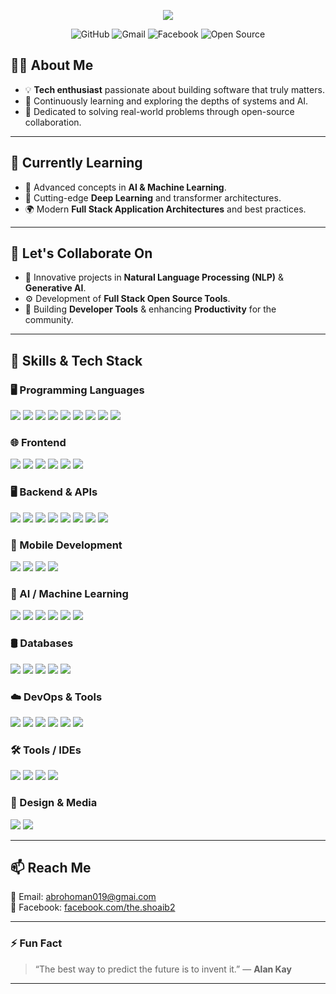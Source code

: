 <!-- HEADER: Typing Intro -->
<p align="center">
  <img src="https://readme-typing-svg.herokuapp.com?font=Fira+Code&size=24&duration=3000&pause=1000&color=00C9A7&center=true&vCenter=true&width=435&lines=Hi+%F0%9F%91%8B%2C+I'm+Shoaib;AI+%2F+ML+%2F+Full+Stack+Developer;Open+Source+Contributor"/>
</p>

<!-- SOCIAL LINKS -->
<p align="center">
  <a href="https://github.com/the-shoaib2" target="_blank" style="text-decoration:none;">
    <img src="https://img.shields.io/badge/GitHub-the--shoaib2-2f363d?style=for-the-badge&logo=github&logoColor=white" alt="GitHub">
  </a>
  
  <a href="mailto:abrohoman019@gmai.com" target="_blank" style="text-decoration:none;">
    <img src="https://img.shields.io/badge/Gmail-abrohoman019%40gmail.com-4a90e2?style=for-the-badge&logo=gmail&logoColor=white" alt="Gmail">
  </a>
  <a href="https://www.facebook.com/the.shoaib2" target="_blank" style="text-decoration:none;">
    <img src="https://img.shields.io/badge/Facebook-the.shoaib2-1877F2?style=for-the-badge&logo=facebook&logoColor=white" alt="Facebook">
  </a>
  <a href="#" target="_blank" style="text-decoration:none;">
    <img src="https://img.shields.io/badge/Open_Source-Friendly-33CC99?style=for-the-badge&logo=opensourceinitiative&logoColor=white" alt="Open Source">
  </a>
</p>




## 👨‍💻 About Me

- 💡 **Tech enthusiast** passionate about building software that truly matters.  
- 🚀 Continuously learning and exploring the depths of systems and AI.  
- 🎯 Dedicated to solving real-world problems through open-source collaboration.  

---

## 🧠 Currently Learning

- 🤖 Advanced concepts in **AI & Machine Learning**.  
- 🧬 Cutting-edge **Deep Learning** and transformer architectures.  
- 🌍 Modern **Full Stack Application Architectures** and best practices.  

---

## 🤝 Let's Collaborate On

- 💬 Innovative projects in **Natural Language Processing (NLP)** & **Generative AI**.  
- ⚙️ Development of **Full Stack Open Source Tools**.  
- 🧩 Building **Developer Tools** & enhancing **Productivity** for the community.  

---


## 🚀 Skills & Tech Stack

### 🖥️ Programming Languages  
<p>
  <img src="https://img.shields.io/badge/C-00599C?style=flat&logo=c&logoColor=white"/>
  <img src="https://img.shields.io/badge/C%2B%2B-00599C?style=flat&logo=c%2B%2B&logoColor=white"/>
  <img src="https://img.shields.io/badge/Python-3776AB?style=flat&logo=python&logoColor=white"/>
  <img src="https://img.shields.io/badge/Java-007396?style=flat&logo=java&logoColor=white"/>
  <img src="https://img.shields.io/badge/C%23-239120?style=flat&logo=c-sharp&logoColor=white"/>
  <img src="https://img.shields.io/badge/PHP-777BB4?style=flat&logo=php&logoColor=white"/>
  <img src="https://img.shields.io/badge/JavaScript-F7DF1E?style=flat&logo=javascript&logoColor=black"/>
  <img src="https://img.shields.io/badge/TypeScript-3178C6?style=flat&logo=typescript&logoColor=white"/>
  <img src="https://img.shields.io/badge/Dart-0175C2?style=flat&logo=dart&logoColor=white"/>
</p>

### 🌐 Frontend  
<p>
  <img src="https://img.shields.io/badge/HTML5-E34F26?style=flat&logo=html5&logoColor=white"/>
  <img src="https://img.shields.io/badge/CSS3-1572B6?style=flat&logo=css3&logoColor=white"/>
  <img src="https://img.shields.io/badge/React-61DAFB?style=flat&logo=react&logoColor=black"/>
  <img src="https://img.shields.io/badge/Vue.js-4FC08D?style=flat&logo=vue.js&logoColor=white"/>
  <img src="https://img.shields.io/badge/Tailwind_CSS-06B6D4?style=flat&logo=tailwind-css&logoColor=white"/>
  <img src="https://img.shields.io/badge/Bootstrap-7952B3?style=flat&logo=bootstrap&logoColor=white"/>
</p>

### 🖥️ Backend & APIs  
<p>
  <img src="https://img.shields.io/badge/Node.js-339933?style=flat&logo=node.js&logoColor=white"/>
  <img src="https://img.shields.io/badge/Express.js-000000?style=flat&logo=express&logoColor=white"/>
  <img src="https://img.shields.io/badge/Django-092E20?style=flat&logo=django&logoColor=white"/>
  <img src="https://img.shields.io/badge/Flask-000000?style=flat&logo=flask&logoColor=white"/>
  <img src="https://img.shields.io/badge/Laravel-FF2D20?style=flat&logo=laravel&logoColor=white"/>
  <img src="https://img.shields.io/badge/Spring_Boot-6DB33F?style=flat&logo=spring-boot&logoColor=white"/>
  <img src="https://img.shields.io/badge/GraphQL-E10098?style=flat&logo=graphql&logoColor=white"/>
  <img src="https://img.shields.io/badge/Kafka-231F20?style=flat&logo=apache-kafka&logoColor=white"/>
</p>

### 📱 Mobile Development  
<p>
  <img src="https://img.shields.io/badge/Android-3DDC84?style=flat&logo=android&logoColor=white"/>
  <img src="https://img.shields.io/badge/Kotlin-7F52FF?style=flat&logo=kotlin&logoColor=white"/>
  <img src="https://img.shields.io/badge/Flutter-02569B?style=flat&logo=flutter&logoColor=white"/>
  <img src="https://img.shields.io/badge/React_Native-61DAFB?style=flat&logo=react&logoColor=black"/>
</p>

### 🧠 AI / Machine Learning  
<p>
  <img src="https://img.shields.io/badge/TensorFlow-FF6F00?style=flat&logo=tensorflow&logoColor=white"/>
  <img src="https://img.shields.io/badge/PyTorch-EE4C2C?style=flat&logo=pytorch&logoColor=white"/>
  <img src="https://img.shields.io/badge/OpenCV-5C3EE8?style=flat&logo=opencv&logoColor=white"/>
  <img src="https://img.shields.io/badge/Scikit--learn-F7931E?style=flat&logo=scikit-learn&logoColor=white"/>
  <img src="https://img.shields.io/badge/Pandas-150458?style=flat&logo=pandas&logoColor=white"/>
  <img src="https://img.shields.io/badge/Seaborn-3776AB?style=flat"/>
</p>

### 🛢️ Databases  
<p>
  <img src="https://img.shields.io/badge/MySQL-4479A1?style=flat&logo=mysql&logoColor=white"/>
  <img src="https://img.shields.io/badge/PostgreSQL-4169E1?style=flat&logo=postgresql&logoColor=white"/>
  <img src="https://img.shields.io/badge/MongoDB-47A248?style=flat&logo=mongodb&logoColor=white"/>
  <img src="https://img.shields.io/badge/SQLite-003B57?style=flat&logo=sqlite&logoColor=white"/>
  <img src="https://img.shields.io/badge/Redis-DC382D?style=flat&logo=redis&logoColor=white"/>
</p>

### ☁️ DevOps & Tools  
<p>
  <img src="https://img.shields.io/badge/AWS-232F3E?style=flat&logo=amazon-aws&logoColor=white"/>
  <img src="https://img.shields.io/badge/GCP-4285F4?style=flat&logo=google-cloud&logoColor=white"/>
  <img src="https://img.shields.io/badge/Docker-2496ED?style=flat&logo=docker&logoColor=white"/>
  <img src="https://img.shields.io/badge/Linux-FCC624?style=flat&logo=linux&logoColor=black"/>
  <img src="https://img.shields.io/badge/Git-F05032?style=flat&logo=git&logoColor=white"/>
  <img src="https://img.shields.io/badge/Bash-4EAA25?style=flat&logo=gnubash&logoColor=white"/>
</p>

### 🛠️ Tools / IDEs  
<p>
  <img src="https://img.shields.io/badge/VS_Code-007ACC?style=flat&logo=visual-studio-code&logoColor=white"/>
  <img src="https://img.shields.io/badge/Firebase-FFCA28?style=flat&logo=firebase&logoColor=black"/>
  <img src="https://img.shields.io/badge/Postman-FF6C37?style=flat&logo=postman&logoColor=white"/>
  <img src="https://img.shields.io/badge/Electron-47848F?style=flat&logo=electron&logoColor=white"/>
</p>

### 🎨 Design & Media  
<p>
  <img src="https://img.shields.io/badge/Photoshop-31A8FF?style=flat&logo=adobe-photoshop&logoColor=white"/>
  <img src="https://img.shields.io/badge/Filmora-0E1218?style=flat&logo=filmora&logoColor=green"/>
</p>

---

## 📫 Reach Me  
📧 Email: [abrohoman019@gmai.com](mailto:abrohoman019@gmai.com)  
💬 Facebook: [facebook.com/the.shoaib2](https://www.facebook.com/the.shoaib2)  

---

### ⚡ Fun Fact  
> “The best way to predict the future is to invent it.” — **Alan Kay**

---
